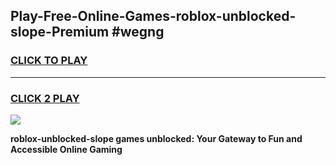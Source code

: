 
## Play-Free-Online-Games-roblox-unblocked-slope-Premium #wegng
<h3>
<a href="https://premium.freeplayer.one?title=roblox-unblocked-slope&ref=8M">CLICK TO PLAY</a></h3>
<hr>

<h3>
<a href="https://premium.freeplayer.one?title=roblox-unblocked-slope&ref=8M">CLICK 2 PLAY</a>
  
</h3>

<a href="https://premium.freeplayer.one?title=roblox-unblocked-slope&ref=8M"><img src="https://clearcache.store/games.png"></a>


**roblox-unblocked-slope games unblocked: Your Gateway to Fun and Accessible Online Gaming**
